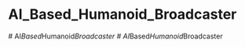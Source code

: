 # AI_Based_Humanoid_Broadcaster
#   A I _ B a s e d _ H u m a n o i d _ B r o a d c a s t e r  
 #   A I _ B a s e d _ H u m a n o i d _ B r o a d c a s t e r  
 